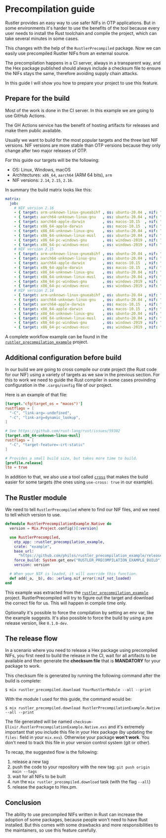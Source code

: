 # Precompilation guide

Rustler provides an easy way to use safer NIFs in OTP applications. But in some
environments it's harder to use the benefits of the tool because every user
needs to install the Rust toolchain and compile the project,
which can take several minutes in some cases.

This changes with the help of the `RustlerPrecompiled` package. Now we can easily
use precompiled Rustler NIFs from an external source.

The precompilation happens in a CI server, always in a transparent way, and
the Hex package published should always include a checksum file to ensure
the NIFs stays the same, therefore avoiding supply chain attacks.

In this guide I will show you how to prepare your project to use this feature.

## Prepare for the build

Most of the work is done in the CI server. In this example we are going to use GitHub Actions.

The GH Actions service has the benefit of hosting artifacts for releases and make them
public available.

Usually we want to build for the most popular targets and the three last NIF versions. NIF versions
are more stable than OTP versions because they only change after two major releases of OTP.

For this guide our targets will be the following:

- OS: Linux, Windows, macOS
- Architectures: `x86_64`, `aarch64` (ARM 64 bits), `arm`
- NIF versions: `2.14`, `2.15`, `2.16`.

In summary the build matrix looks like this:

```yaml
matrix:
  job:
    # NIF version 2.16
    - { target: arm-unknown-linux-gnueabihf , os: ubuntu-20.04 , nif: "2.16", use-cross: true }
    - { target: aarch64-unknown-linux-gnu   , os: ubuntu-20.04 , nif: "2.16", use-cross: true }
    - { target: aarch64-apple-darwin        , os: macos-10.15  , nif: "2.16" }
    - { target: x86_64-apple-darwin         , os: macos-10.15  , nif: "2.16" }
    - { target: x86_64-unknown-linux-gnu    , os: ubuntu-20.04 , nif: "2.16" }
    - { target: x86_64-unknown-linux-musl   , os: ubuntu-20.04 , nif: "2.16", use-cross: true }
    - { target: x86_64-pc-windows-gnu       , os: windows-2019 , nif: "2.16" }
    - { target: x86_64-pc-windows-msvc      , os: windows-2019 , nif: "2.16" }
    # NIF version 2.15
    - { target: arm-unknown-linux-gnueabihf , os: ubuntu-20.04 , nif: "2.15", use-cross: true }
    - { target: aarch64-unknown-linux-gnu   , os: ubuntu-20.04 , nif: "2.15", use-cross: true }
    - { target: aarch64-apple-darwin        , os: macos-10.15  , nif: "2.15" }
    - { target: x86_64-apple-darwin         , os: macos-10.15  , nif: "2.15" }
    - { target: x86_64-unknown-linux-gnu    , os: ubuntu-20.04 , nif: "2.15" }
    - { target: x86_64-unknown-linux-musl   , os: ubuntu-20.04 , nif: "2.15", use-cross: true }
    - { target: x86_64-pc-windows-gnu       , os: windows-2019 , nif: "2.15" }
    - { target: x86_64-pc-windows-msvc      , os: windows-2019 , nif: "2.15" }
    # NIF version 2.14
    - { target: arm-unknown-linux-gnueabihf , os: ubuntu-20.04 , nif: "2.14", use-cross: true }
    - { target: aarch64-unknown-linux-gnu   , os: ubuntu-20.04 , nif: "2.14", use-cross: true }
    - { target: aarch64-apple-darwin        , os: macos-10.15  , nif: "2.14" }
    - { target: x86_64-apple-darwin         , os: macos-10.15  , nif: "2.14" }
    - { target: x86_64-unknown-linux-gnu    , os: ubuntu-20.04 , nif: "2.14" }
    - { target: x86_64-unknown-linux-musl   , os: ubuntu-20.04 , nif: "2.14", use-cross: true }
    - { target: x86_64-pc-windows-gnu       , os: windows-2019 , nif: "2.14" }
    - { target: x86_64-pc-windows-msvc      , os: windows-2019 , nif: "2.14" }
```

A complete workflow example can be found in the [`rustler_precompilation_example`](https://github.com/philss/rustler_precompilation_example/blob/main/.github/workflows/release.yml) project.

## Additional configuration before build

In our build we are going to cross compile our crate project (the Rust code for our NIF) using
a variety of targets as we saw in the previous section. For this to work we need to guide the Rust
compiler in some cases provinding configuration in the `.cargo/config` file of our project.

Here is an example of that file:

```toml
[target.'cfg(target_os = "macos")']
rustflags = [
  "-C", "link-arg=-undefined",
  "-C", "link-arg=dynamic_lookup",
]

# See https://github.com/rust-lang/rust/issues/59302
[target.x86_64-unknown-linux-musl]
rustflags = [
  "-C", "target-feature=-crt-static"
]

# Provides a small build size, but takes more time to build.
[profile.release]
lto = true
```

In addition to that, we also use a tool called [`cross`](https://github.com/rust-embedded/cross) that
makes the build easier for some targets (the ones using `use-cross: true` in our example).

## The Rustler module

We need to tell `RustlerPrecompiled` where to find our NIF files, and we need to tell which version to use.

```elixir
defmodule RustlerPrecompilationExample.Native do
  version = Mix.Project.config()[:version]

  use RustlerPrecompiled,
    otp_app: :rustler_precompilation_example,
    crate: "example",
    base_url:
      "https://github.com/philss/rustler_precompilation_example/releases/download/v#{version}",
    force_build: System.get_env("RUSTLER_PRECOMPILATION_EXAMPLE_BUILD") in ["1", "true"],
    version: version

  # When your NIF is loaded, it will override this function.
  def add(_a, _b), do: :erlang.nif_error(:nif_not_loaded)
end
```

This example was extracted from the [`rustler_precompilation_example`](https://github.com/philss/rustler_precompilation_example/blob/main/lib/rustler_precompilation_example/native.ex) project.
RustlerPrecompiled will try to figure out the target and download the correct file for us. This will happen in compile
time only.

Optionally it's possible to force the compilation by setting an env var, like the example suggests.
It's also possible to force the build by using a pre release version, like `0.1.0-dev`.

## The release flow

In a scenario where you need to release a Hex package using precompiled NIFs, you first need to
build the release in the CI, wait for all artifacts to be available and then generate
the **checksum file** that is **MANDATORY** for your package to work.

This checksum file is generated by running the following command after the build is complete:

    $ mix rustler_precompiled.download YourRustlerModule --all --print

With the module I used for this guide, the command would be:

    $ mix rustler_precompiled.download RustlerPrecompilationExample.Native --all --print

The file generated will be named `checksum-Elixir.RustlerPrecompilationExample.Native.exs` and
it's extremely important that you include this file in your Hex package (by updating the `files:`
field in your `mix.exs`). Otherwise your package **won't work**.
You don't need to track this file in your version control system (git or other).

To recap, the suggested flow is the following:

  1. release a new tag
  2. push the code to your repository with the new tag: `git push origin main --tags`
  3. wait for all NIFs to be built
  4. run the `mix rustler_precompiled.download` task (with the flag `--all`)
  5. release the package to Hex.pm.

## Conclusion

The ability to use precompiled NIFs written in Rust can increase the adoption of some packages,
because people won't need to have Rust installed. But this comes with some drawbacks and more
responsibilities to the maintainers, so use this feature carefully.
